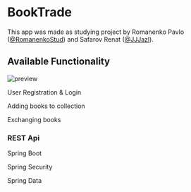 # BookTrade

This app was made as studying project by Romanenko Pavlo ([@RomanenkoStud](https://www.github.com/RomanenkoStud)) and Safarov Renat ([@JJJazl](https://www.github.com/JJJazl)).

## Available Functionality

![preview](https://github.com/RomanenkoStud/my-app/blob/master/preview1.png)

User Registration & Login

Adding books to collection

Exchanging books

### REST Api

Spring Boot

Spring Security

Spring Data
